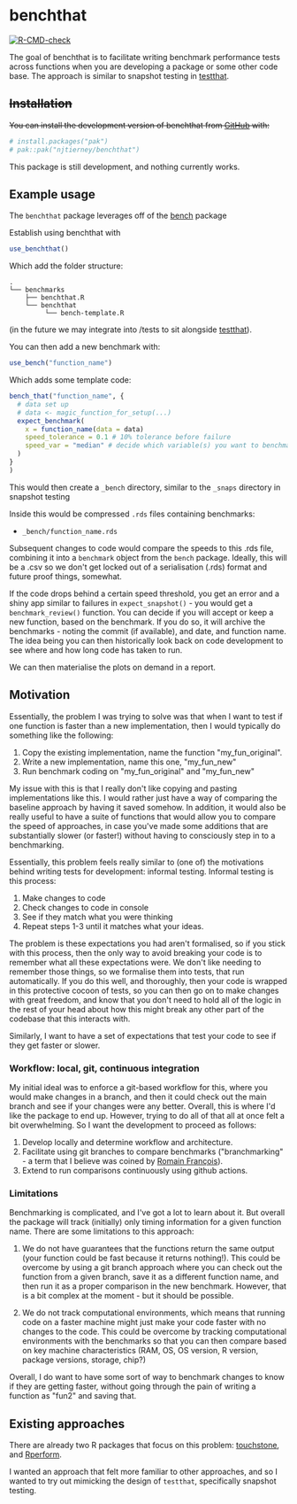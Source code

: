 
# benchthat

<!-- badges: start -->
[![R-CMD-check](https://github.com/njtierney/benchthat/actions/workflows/R-CMD-check.yaml/badge.svg)](https://github.com/njtierney/benchthat/actions/workflows/R-CMD-check.yaml)
<!-- badges: end -->

The goal of benchthat is to facilitate writing benchmark performance tests across functions when you are developing a package or some other code base. The approach is similar to snapshot testing in [testthat](https://github.com/r-lib/testthat/).

## ~~Installation~~

~~You can install the development version of benchthat from [GitHub](https://github.com/) with:~~

``` r
# install.packages("pak")
# pak::pak("njtierney/benchthat")
```

This package is still development, and nothing currently works.

## Example usage

The `benchthat` package leverages off of the [bench](https://github.com/r-lib/bench/) package

Establish using benchthat with

```r
use_benchthat()
```

Which add the folder structure:

```
.
└── benchmarks
    ├── benchthat.R
    └── benchthat
         └── bench-template.R
```

(in the future we may integrate into /tests to sit alongside [testthat](https://github.com/r-lib/testthat)).

You can then add a new benchmark with:

```r
use_bench("function_name")
```

Which adds some template code:

```r
bench_that("function_name", {
  # data set up
  # data <- magic_function_for_setup(...)
  expect_benchmark(
    x = function_name(data = data)
    speed_tolerance = 0.1 # 10% tolerance before failure
    speed_var = "median" # decide which variable(s) you want to benchmark on
  )
}
)
```

This would then create a `_bench` directory, similar to the `_snaps` directory in snapshot testing

Inside this would be compressed `.rds` files containing benchmarks:

- `_bench/function_name.rds`

Subsequent changes to code would compare the speeds to this .rds file, combining it into a `benchmark` object from the `bench` package. Ideally, this will be a .csv so we don't get locked out of a serialisation (.rds) format and future proof things, somewhat.

If the code drops behind a certain speed threshold, you get an error and a shiny app similar to failures in `expect_snapshot()` - you would get a `benchmark_review()` function. You can decide if you will accept or keep a new function, based on the benchmark. If you do so, it will archive the benchmarks - noting the commit (if available), and date, and function name. The idea being  you can then historically look back on code development to see where and how long code has taken to run.

We can then materialise the plots on demand in a report.

## Motivation

Essentially, the problem I was trying to solve was that when I want to test if one function is faster than a new implementation, then I would typically do something like the following:

1. Copy the existing implementation, name the function "my_fun_original".
2. Write a new implementation, name this one, "my_fun_new"
3. Run benchmark coding on "my_fun_original" and "my_fun_new"

My issue with this is that I really don't like copying and pasting implementations like this. I would rather just have a way of comparing the baseline approach by having it saved somehow. In addition, it would also be really useful to have a suite of functions that would allow you to compare the speed of approaches, in case you've made some additions that are substantially slower (or faster!) without having to consciously step in to a benchmarking.

Essentially, this problem feels really similar to (one of) the motivations behind writing tests for development: informal testing. Informal testing is this process:

1. Make changes to code
2. Check changes to code in console
3. See if they match what you were thinking
4. Repeat steps 1-3 until it matches what your ideas.

The problem is these expectations you had aren't formalised, so if you stick with this process, then the only way to avoid breaking your code is to remember what all these expectations were. We don't like needing to remember those things, so we formalise them into tests, that run automatically. If you do this well, and thoroughly, then your code is wrapped in this protective cocoon of tests, so you can then go on to make changes with great freedom, and know that you don't need to hold all of the logic in the rest of your head about how this might break any other part of the codebase that this interacts with.

Similarly, I want to have a set of expectations that test your code to see if they get faster or slower. 

### Workflow: local, git, continuous integration

My initial ideal was to enforce a git-based workflow for this, where you would make changes in a branch, and then it could check out the main branch and see if your changes were any better. Overall, this is where I'd like the package to end up. However, trying to do all of that all at once felt a bit overwhelming. So I want the development to proceed as follows:

1. Develop locally and determine workflow and architecture.
2. Facilitate using git branches to compare benchmarks ("branchmarking" - a term that I believe was coined by [Romain François](https://github.com/romainfrancois)).
3. Extend to run comparisons continuously using github actions.

### Limitations

Benchmarking is complicated, and I've got a lot to learn about it. But overall the package will track (initially) only timing information for a given function name. There are some limitations to this approach:

1. We do not have guarantees that the functions return the same output (your function could be fast because it returns nothing!). This could be overcome by using a git branch approach where you can check out the function from a given branch, save it as a different function name, and then run it as a proper comparison in the new benchmark. However, that is a bit complex at the moment - but it should be possible.

2. We do not track computational environments, which means that running code on a faster machine might just make your code faster with no changes to the code. This could be overcome by tracking computational environments with the benchmarks so that you can then compare based on key machine characteristics (RAM, OS, OS version, R version, package versions, storage, chip?)

Overall, I do want to have some sort of way to benchmark changes to know if they are getting faster, without going through the pain of writing a function as "fun2" and saving that.


## Existing approaches

There are already two R packages that focus on this problem: [touchstone](https://github.com/lorenzwalthert/touchstone), and [Rperform](https://github.com/analyticalmonk/Rperform). 

I wanted an approach that felt more familiar to other approaches, and so I wanted to try out mimicking the design of `testthat`, specifically snapshot testing. 
